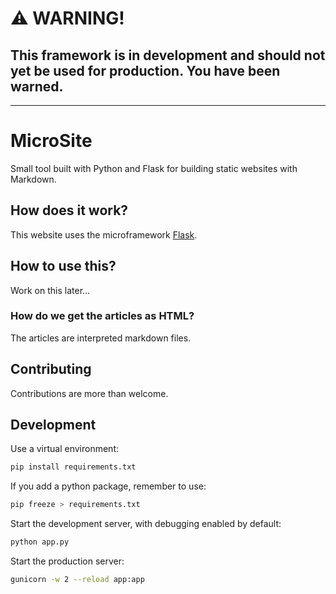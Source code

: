 # ⚠ WARNING!

## This framework is in development and should not yet be used for production. You have been warned.

---

# MicroSite

Small tool built with Python and Flask for building static websites with
Markdown.

## How does it work?

This website uses the microframework [Flask](https://flask.palletsprojects.com/en/2.0.x/).

## How to use this?

Work on this later...

### How do we get the articles as HTML?

The articles are interpreted markdown files.

## Contributing

Contributions are more than welcome.

## Development

Use a virtual environment:

```bash
pip install requirements.txt
```

If you add a python package, remember to use:

```bash
pip freeze > requirements.txt
```
Start the development server, with debugging enabled by default:

```bash
python app.py
```

Start the production server:

```bash
gunicorn -w 2 --reload app:app
```
